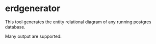 # erdgenerator

This tool generates the entity relational diagram of any running postgres database.

Many output are supported. 

